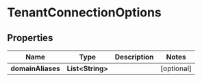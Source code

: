 

# TenantConnectionOptions


## Properties

| Name | Type | Description | Notes |
|------------ | ------------- | ------------- | -------------|
|**domainAliases** | **List&lt;String&gt;** |  |  [optional] |



